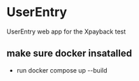 # UserEntry
UserEntry web app for the Xpayback test



## make sure docker insatalled

- run docker compose up --build


